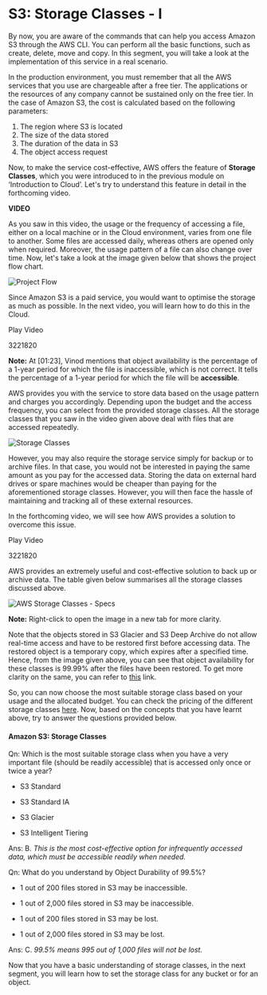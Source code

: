 # S3: Storage Classes - I

By now, you are aware of the commands that can help you access Amazon S3 through the AWS CLI. You can perform all the basic functions, such as create, delete, move and copy. In this segment, you will take a look at the implementation of this service in a real scenario.

In the production environment, you must remember that all the AWS services that you use are chargeable after a free tier. The applications or the resources of any company cannot be sustained only on the free tier. In the case of Amazon S3, the cost is calculated based on the following parameters:

1. The region where S3 is located
2. The size of the data stored
3. The duration of the data in S3
4. The object access request

Now, to make the service cost-effective, AWS offers the feature of **Storage Classes**, which you were introduced to in the previous module on ‘Introduction to Cloud’. Let's try to understand this feature in detail in the forthcoming video.

**VIDEO**

As you saw in this video, the usage or the frequency of accessing a file, either on a local machine or in the Cloud environment, varies from one file to another. Some files are accessed daily, whereas others are opened only when required. Moreover, the usage pattern of a file can also change over time. Now, let's take a look at the image given below that shows the project flow chart.

![Project Flow](https://i.ibb.co/GnfM6Z3/Project-Flow.png)

Since Amazon S3 is a paid service, you would want to optimise the storage as much as possible. In the next video, you will learn how to do this in the Cloud.

Play Video

3221820

**Note:** At [01:23], Vinod mentions that object availability is the percentage of a 1-year period for which the file is inaccessible, which is not correct. It tells the percentage of a 1-year period for which the file will be **accessible**.

AWS provides you with the service to store data based on the usage pattern and charges you accordingly. Depending upon the budget and the access frequency, you can select from the provided storage classes. All the storage classes that you saw in the video given above deal with files that are accessed repeatedly.

![Storage Classes](https://i.ibb.co/chvCTgS/S3-Storage-Classes.jpg)

However, you may also require the storage service simply for backup or to archive files. In that case, you would not be interested in paying the same amount as you pay for the accessed data. Storing the data on external hard drives or spare machines would be cheaper than paying for the aforementioned storage classes. However, you will then face the hassle of maintaining and tracking all of these external resources.

In the forthcoming video, we will see how AWS provides a solution to overcome this issue.

Play Video

3221820

AWS provides an extremely useful and cost-effective solution to back up or archive data. The table given below summarises all the storage classes discussed above.

![AWS Storage Classes - Specs ](https://i.ibb.co/KbVDqSB/S3-Storage-Classes-Specs.png)

**Note:** Right-click to open the image in a new tab for more clarity.

Note that the objects stored in S3 Glacier and S3 Deep Archive do not allow real-time access and have to be restored first before accessing data. The restored object is a temporary copy, which expires after a specified time. Hence, from the image given above, you can see that object availability for these classes is 99.99% after the files have been restored. To get more clarity on the same, you can refer to [this](http://docs.aws.amazon.com/AmazonS3/latest/dev/restoring-objects.html) link.

So, you can now choose the most suitable storage class based on your usage and the allocated budget. You can check the pricing of the different storage classes [here](https://aws.amazon.com/s3/pricing/). Now, based on the concepts that you have learnt above, try to answer the questions provided below.

#### Amazon S3: Storage Classes

Qn: Which is the most suitable storage class when you have a very important file (should be readily accessible) that is accessed only once or twice a year?

- S3 Standard

- S3 Standard IA

- S3 Glacier

- S3 Intelligent Tiering

Ans: B. *This is the most cost-effective option for infrequently accessed data, which must be accessible readily when needed.*

Qn: What do you understand by Object Durability of 99.5%?

- 1 out of 200 files stored in S3 may be inaccessible.

- 1 out of 2,000 files stored in S3 may be inaccessible.

- 1 out of 200 files stored in S3 may be lost.

- 1 out of 2,000 files stored in S3 may be lost.

Ans: C. *99.5% means 995 out of 1,000 files will not be lost.*

Now that you have a basic understanding of storage classes, in the next segment, you will learn how to set the storage class for any bucket or for an object.
